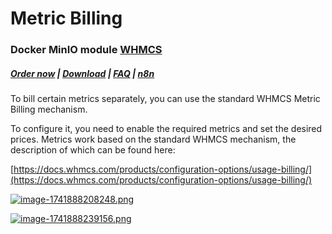 # Metric Billing

### Docker MinIO module **[WHMCS](https://puqcloud.com/link.php?id=77)** 

#####  [Order now](https://puqcloud.com/whmcs-module-docker-minio.php) | [Download](https://download.puqcloud.com/WHMCS/servers/PUQ_WHMCS-Docker-MinIO/) | [FAQ](https://faq.puqcloud.com/) | [n8n](https://puqcloud.com/link.php?id=117)

To bill certain metrics separately, you can use the standard WHMCS Metric Billing mechanism.

To configure it, you need to enable the required metrics and set the desired prices. Metrics work based on the standard WHMCS mechanism, the description of which can be found here:

[https://docs.whmcs.com/products/configuration-options/usage-billing/](https://docs.whmcs.com/products/configuration-options/usage-billing/)

[![image-1741888208248.png](https://doc.puq.info/uploads/images/gallery/2025-03/scaled-1680-/image-1741888208248.png)](https://doc.puq.info/uploads/images/gallery/2025-03/image-1741888208248.png)

[![image-1741888239156.png](https://doc.puq.info/uploads/images/gallery/2025-03/scaled-1680-/image-1741888239156.png)](https://doc.puq.info/uploads/images/gallery/2025-03/image-1741888239156.png)